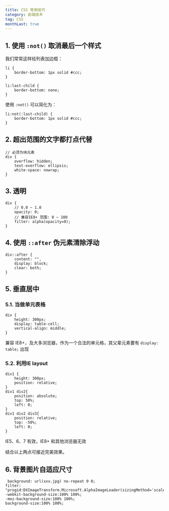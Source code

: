 ```yaml
---
title: CSS 常用技巧
category: 前端技术
tag: CSS
monthLast: true
---
```


## 1. 使用 `:not()` 取消最后一个样式

我们常常这样给列表加边框：

```
li {
    border-bottom: 1px solid #ccc;
}

li:last-child {
    border-bottom: none;
}
```

使用 `:not()` 可以简化为：

```
li:not(:last-child) {
    border-bottom: 1px solid #ccc;
}
```

## 2. 超出范围的文字都打点代替

```
// 必须为块元素
div {
    overflow: hidden;
    text-overflow: ellipsis;
    white-space: nowrap;
}
```

## 3. 透明

```
div {
    // 0.0 ~ 1.0
    opacity: 0;
    // 兼容IE8+ 范围: 0 ~ 100
    filter: alpha(opacity=0);
}
```

## 4. 使用 `::after` 伪元素清除浮动

```
div::after {
    content: "",
    display: block;
    clear: both;
}
```

## 5. 垂直居中

### 5.1. 当做单元表格
```
div {
    height: 300px;
    display: table-cell;
    vertical-align: middle;
}
```
兼容 IE8+，及大多浏览器，作为一个合法的单元格，其父辈元素要有 `display: table;` 出现

### 5.2. 利用IE layout

```
div1 {
    height: 300px;
    position: relative;
}
div1 div2{
    position: absolute;
    top: 50%;
    left: 0;
}
div1 div2 div3{
    position: relative;
    top: -50%;
    left: 0;
}
```
IE5、6、7 有效，IE8+ 和其他浏览器无效

结合以上两点可接近完美效果。

## 6. 背景图片自适应尺寸

```
 background: url(xxx.jpg) no-repeat 0 0;
filter: "progid:DXImageTransform.Microsoft.AlphaImageLoader(sizingMethod='scale')";
-webkit-background-size:100% 100%;
-moz-background-size:100% 100%;
background-size:100% 100%;
```